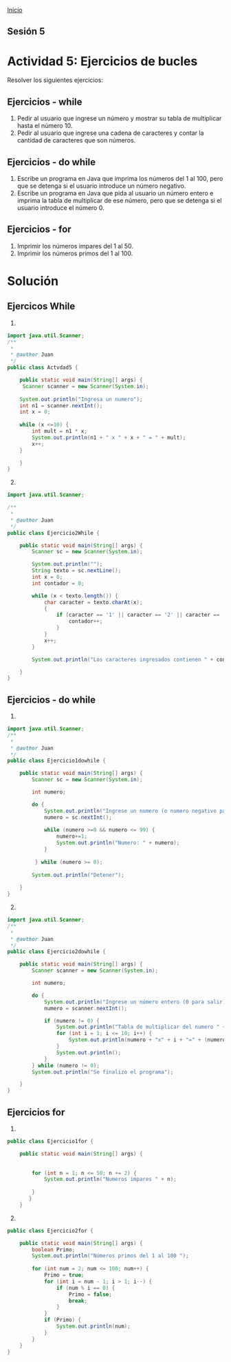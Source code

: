 <!-- No borrar o modificar -->
[Inicio](./index.md)

## Sesión 5 


<!-- Su documentación aquí -->

# Actividad 5: Ejercicios de bucles

Resolver los siguientes ejercicios:

## Ejercicios - while
1. Pedir al usuario que ingrese un número y mostrar su tabla de multiplicar hasta el número 10.
2. Pedir al usuario que ingrese una cadena de caracteres y contar la cantidad de caracteres que son números.
## Ejercicios - do while
1. Escribe un programa en Java que imprima los números del 1 al 100, pero que se detenga si el usuario introduce un número negativo.
2. Escribe un programa en Java que pida al usuario un número entero e imprima la tabla de multiplicar de ese número, pero que se detenga si el usuario introduce el número 0.
## Ejercicios - for
1. Imprimir los números impares del 1 al 50.
2. Imprimir los números primos del 1 al 100.

# Solución

## Ejercicos While 
1. 

```java
import java.util.Scanner;
/**
 *
 * @author Juan
 */
public class Actvdad5 {

    public static void main(String[] args) {
     Scanner scanner = new Scanner(System.in);
        
    System.out.println("Ingresa un numero");
    int n1 = scanner.nextInt();
    int x = 0;
    
    while (x <=10) {
        int mult = n1 * x;
        System.out.println(n1 + " x " + x + " = " + mult);
        x++;
    }

    }
}
```
2. 

```java 
import java.util.Scanner;

/**
 *
 * @author Juan
 */
public class Ejercicio2While {

    public static void main(String[] args) {
        Scanner sc = new Scanner(System.in);

        System.out.println("");
        String texto = sc.nextLine();
        int x = 0;
        int contador = 0;

        while (x < texto.length()) {
            char caracter = texto.charAt(x);
            {
                if (caracter == '1' || caracter == '2' || caracter == '3' || caracter == '4' || caracter == '5' || caracter == '6' || caracter == '7' || caracter == '8' || caracter == '9' || caracter == '0') {
                    contador++;
                }
            }
            x++;
        }

        System.out.println("Los caracteres ingresados contienen " + contador + " números");

    }
}

```

## Ejercicios - do while

1. 

```java 
import java.util.Scanner;
/**
 *
 * @author Juan
 */
public class Ejercicio1dowhile {

    public static void main(String[] args) {
        Scanner sc = new Scanner(System.in);

        int numero;

        do {
            System.out.println("Ingrese un numero (o numero negativo para detener): ");
            numero = sc.nextInt(); 
            
            while (numero >=0 && numero <= 99) {
                numero+=1;
                System.out.println("Numero: " + numero);
            }
            
         } while (numero >= 0);
        
        System.out.println("Detener");
      
    }
}
```

2. 

```java
import java.util.Scanner;
/**
 *
 * @author Juan
 */
public class Ejercicio2dowhile {

    public static void main(String[] args) {
        Scanner scanner = new Scanner(System.in);

        int numero;

        do {
            System.out.println("Ingrese un número entero (0 para salir): ");
            numero = scanner.nextInt();

            if (numero != 0) {
                System.out.println("Tabla de multiplicar del numero " + numero + ":");
                for (int i = 1; i <= 10; i++) {
                    System.out.println(numero + "x" + i + "=" + (numero * i));
                }
                System.out.println();
            }
        } while (numero != 0);
        System.out.println("Se finalizo el programa");

    }
}
```

## Ejercicios for

1. 

```java 
public class Ejercicio1for {

    public static void main(String[] args) {
       
 
        for (int n = 1; n <= 50; n += 2) {
            System.out.println("Numeros impares " + n);
            
        }
       }
    }
```

2. 

```java
public class Ejercicio2for {

    public static void main(String[] args) {
        boolean Primo;
        System.out.println("Números primos del 1 al 100 ");
        
        for (int num = 2; num <= 100; num++) {
            Primo = true;
            for (int i = num - 1; i > 1; i--) {
                if (num % i == 0) {
                    Primo = false;
                    break;
                }
            }
            if (Primo) {
                System.out.println(num);
            }
        }
    }
}
```




